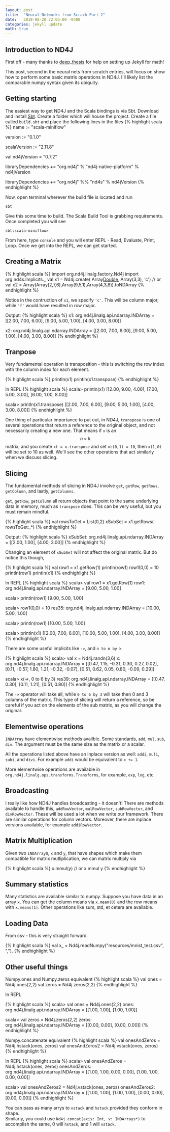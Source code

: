 ```yaml
---
layout: post
title:  "Neural Networks from Scrach Part 2"
date:   2018-08-20 22:05:00 -0400
categories: jekyll update
math: true
---
```


## Introduction to ND4J

First off - many thanks to [deep_thesis](http://deeplearningthesis.com/jekyll/mathematics/programming/2018/01/14/setting-up-jekyll.html) for help on setting up Jekyll for math!

This post, second in the neural nets from scratch entries, will focus on show how to perform some basic matrix operations in ND4J.  I'll likely list the comparable numpy syntax given its ubiquity.  

## Getting starting

The easiest way to get ND4J and the Scala bindings is via Sbt.  Download and install [Sbt](https://www.scala-sbt.org/download.html).  Create a folder which will house
the project.  Create a file called `build.sbt` and place the following lines in the files
{% highlight scala %}
name := "scala-miniflow"

version := "0.1.0"

scalaVersion := "2.11.8"

val nd4jVersion = "0.7.2"

libraryDependencies += "org.nd4j" % "nd4j-native-platform" % nd4jVersion

libraryDependencies += "org.nd4j" %% "nd4s" % nd4jVersion
{% endhighlight %}

Now, open terminal wherever the build file is located and run

`sbt`

Give this some time to build.  The Scala Build Tool is grabbing requirements.  Once completed you will see

```
sbt:scala-miniflow>
```

From here, type `console` and you will enter REPL - Read, Evaluate, Print, Loop.  Once we get into the REPL, we can get started.

## Creating a Matrix

{% highlight scala %}
import org.nd4j.linalg.factory.Nd4j
import org.nd4s.Implicits._
val x1 = Nd4j.create( Array[Double](2,7,6,9,5,1,4,3,8), Array(3,3), 'c')
// or
val x2 = Array(Array(2,7,6),Array(9,5,1),Array(4,3,8)).toNDArray
{% endhighlight %}

Notice in the contruction of `x1`, we specify `'c'`.  This will be column major, while `'f'` would have resulted in row major.  

Output:
{% highlight scala %}
x1: org.nd4j.linalg.api.ndarray.INDArray =
[[2.00, 7.00, 6.00],
 [9.00, 5.00, 1.00],
 [4.00, 3.00, 8.00]]

x2: org.nd4j.linalg.api.ndarray.INDArray =
[[2.00, 7.00, 6.00],
 [9.00, 5.00, 1.00],
 [4.00, 3.00, 8.00]]
{% endhighlight %}

## Tranpose

Very fundamental operation is transposition - this is switching the row index with the column index for each element.

{% highlight scala %}
println(x1)
println(x1.transpose)
{% endhighlight %}

In REPL
{% highlight scala %}
scala> println(x1)
[[2.00, 9.00, 4.00],
 [7.00, 5.00, 3.00],
 [6.00, 1.00, 8.00]]

scala> println(x1.transpose)
[[2.00, 7.00, 6.00],
 [9.00, 5.00, 1.00],
 [4.00, 3.00, 8.00]]
{% endhighlight %}

One thing of particular importance to put out, in ND4J, `transpose` is one of several operations that return a reference to the original object, and not necessarily creating a new one.  That means if `x` is an $$n \times k$$ matrix, and you create `xt = x.transpose` and set `xt(0,1) = 10`, then `x(1,0)` will be set to 10 as well.  We'll see the other operations that act similarly when we discuss slicing.  


## Slicing

The fundamental methods of slicing in ND4J involve `get`, `getRow`, `getRows`, `getColumn`, and lastly, `getColumns`.  

`get`, `getRow`, `getColumn` all return objects that point to the same underlying data in memory, much as `transpose` does.  This can be very useful, but you must remain mindful.  

{% highlight scala %}
val rowsToGet = List(0,2)
xSubSet = x1.getRows( rowsToGet:_*)
{% endhighlight %}

Output:
{% highlight scala %}
xSubSet: org.nd4j.linalg.api.ndarray.INDArray =
[[2.00, 1.00],
 [4.00, 3.00]]
{% endhighlight %}

Changing an element of `xSubSet` will not affect the original matrix.  But do notice this though,

{% highlight scala %}
val row1 = x1.getRow(1)
println(row1)
row1(0,0) = 10
println(row1)
println(x1)
{% endhighlight %}

In REPL
{% highlight scala %}
scala> val row1 = x1.getRow(1)
row1: org.nd4j.linalg.api.ndarray.INDArray = [9.00, 5.00, 1.00]

scala> println(row1)
[9.00, 5.00, 1.00]

scala> row1(0,0) = 10
res35: org.nd4j.linalg.api.ndarray.INDArray = [10.00, 5.00, 1.00]

scala> println(row1)
[10.00, 5.00, 1.00]

scala> println(x1)
[[2.00, 7.00, 6.00],
 [10.00, 5.00, 1.00],
 [4.00, 3.00, 8.00]]
{% endhighlight %}

There are some useful implicits like `->`, and `n to m by k`

{% highlight scala %}
scala> val x = Nd4j.randn(3,6)
x: org.nd4j.linalg.api.ndarray.INDArray =
[[0.47, 1.15, -0.31, 0.30, 0.27, 0.02],
 [0.11, -0.57, 1.80, 1.21, -0.32, -0.07],
 [0.51, 0.62, 0.05, 0.80, -0.09, 0.29]]

scala> x(->, 0 to 6 by 3)
res39: org.nd4j.linalg.api.ndarray.INDArray =
[[0.47, 0.30],
 [0.11, 1.21],
 [0.51, 0.80]]
{% endhighlight %}

The `->` operator will take all, while `0 to 6 by 3` will take then 0 and 3 columns of the matrix.  This type of slicing will return a reference, so be careful if you act on the elements of the sub matrix, as you will change the original.  


## Elementwise operations

`INDArray` have elementwise methods availble.  Some standards, `add`,  `mul`, `sub`, `div`.  The argument must be the same size as the matrix or a scalar.  

All the operations listed above have an inplace version as well: `addi`, `muli`, `subi`, and `divi`.  For example `addi` would be equivalent to `x += 1`.  

More elementwise operations are available in `org.nd4j.linalg.ops.transforms.Transforms`, for example, `exp`, `log`, etc.  

## Broadcasting

I really like how ND4J handles broadcasting - it doesn't!  There are methods available to handle this, `addRowVector`, `mulRowVector`, `subRowVector`, and `divRowVector`.  These will be used a lot when we write our framework.  There are similar operations for column vectors.  Moreover, there are inplace versions available, for example `addiRowVector`.  

## Matrix Multiplication

Given two `INDArray`s, `x` and `y`, that have shapes which make them compatible for matrix mutliplication, we can matrix multiply via

{% highlight scala %}
x.mmul(y)
// or
x mmul y
{% endhighlight %}


## Summary statistics

Many statistics are available similar to numpy.  Suppose you have data in an array `x`.  You can get the column means via `x.mean(0)` and the row means with `x.means(1)`.  Other operations like sum, std, et cetera are available.  

## Loading Data

From csv - this is very straight forward.  

{% highlight scala %}
val x_ = Nd4j.readNumpy("resources/mnist_test.csv", ",").
{% endhighlight %}

## Other useful things

Numpy.ones and Numpy.zeros equivalent
{% highlight scala %}
val ones = Nd4j.ones(2,2)
val zeros = Nd4j.zeros(2,2)
{% endhighlight %}

In REPL

{% highlight scala %}
scala> val ones = Nd4j.ones(2,2)
ones: org.nd4j.linalg.api.ndarray.INDArray =
[[1.00, 1.00],
 [1.00, 1.00]]

scala> val zeros = Nd4j.zeros(2,2)
zeros: org.nd4j.linalg.api.ndarray.INDArray =
[[0.00, 0.00],
 [0.00, 0.00]]
 {% endhighlight %}

Numpy.concatenate equivalent
{% highlight scala %}
val onesAndZeros = Nd4j.hstack(ones, zeros)
val onesAndZeros2 = Nd4j.vstack(ones, zeros)
{% endhighlight %}

In REPL
{% highlight scala %}
scala> val onesAndZeros = Nd4j.hstack(ones, zeros)
onesAndZeros: org.nd4j.linalg.api.ndarray.INDArray =
[[1.00, 1.00, 0.00, 0.00],
 [1.00, 1.00, 0.00, 0.00]]

scala> val onesAndZeros2 = Nd4j.vstack(ones, zeros)
onesAndZeros2: org.nd4j.linalg.api.ndarray.INDArray =
[[1.00, 1.00],
 [1.00, 1.00],
 [0.00, 0.00],
 [0.00, 0.00]]
{% endhighlight %}

You can pass as many arrys to `vstack` and `hstack` provided they conform in shape.  
Similarly, you could use `Nd4j.concat(axis: Int, v: INDArrays*)` to accomplish the same, 0 will `hstack`, and 1 will `vstack`.  
